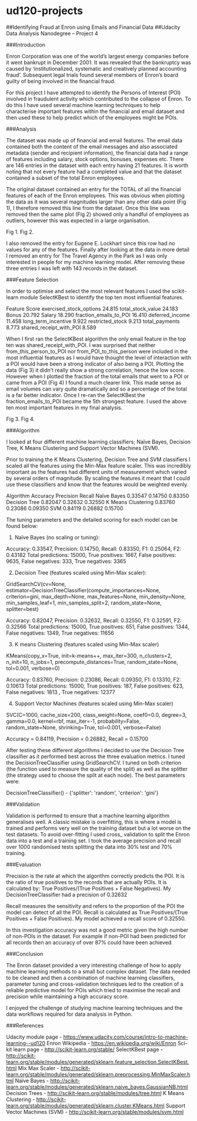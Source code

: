 ud120-projects
==============

##Identifying Fraud at Enron using Emails and Financial Data
##Udacity Data Analysis Nanodegree – Project 4


###Introduction

Enron Corporation was one of the world’s largest energy companies before it went bankrupt in December 2001. It was revealed that the bankruptcy was caused by ‘institutionalized, systematic and creatively planned accounting fraud’. Subsequent legal trials found several members of Enron’s board guilty of being involved in the financial fraud. 

For this project I have attempted to identify the Persons of Interest (POI) involved in fraudulent activity which contributed to the collapse of Enron. To do this I have used several machine learning techniques to help characterise important features within the financial and email dataset and then used these to help predict which of the employees might be POIs.

###Analysis

The dataset was made up of financial and email features. The email data contained both the content of the email messages and also associated metadata (sender and recipient information), the financial data had a range of features including salary, stock options, bonuses, expenses etc. There are 146 entries in the dataset with each entry having 21 features. It is worth noting that not every feature had a completed value and that the dataset contained a subset of the total Enron employees.

The original dataset contained an entry for the TOTAL of all the financial features of each of the Enron employees. This was obvious when plotting the data as it was several magnitudes larger than any other data point (Fig 1), I therefore removed this line from the dataset. Once this line was removed then the same plot (Fig 2) showed only a handful of employees as outliers, however this was expected in a large organisation.  

Fig 1.						Fig 2.
  

I also removed the entry for Eugene E. Lockhart since this row had no values for any of the features. Finally after looking at the data in more detail I removed an entry for The Travel Agency in the Park as I was only interested in people for my machine learning model. After removing these three entries I was left with 143 records in the dataset.



###Feature Selection
	
In order to optimise and select the most relevant features I used the scikit-learn module SelectKBest to identify the top ten most influential features. 

Feature	Score
exercised_stock_options	24.815
total_stock_value	24.183
Bonus	20.792
Salary	18.290
fraction_emails_to_POI	16.410
deferred_income	11.458
long_term_incentive	9.922
restricted_stock	9.213
total_payments	8.773
shared_receipt_with_POI	8.589

When I first ran the SelectKBest algorithm the only email feature in the top ten was shared_receipt_with_POI. I was surprised that neither from_this_person_to_POI nor from_POI_to_this_person were included in the most influential features as I would have thought the level of interaction with a POI would have been a strong indicator of also being a POI. Plotting the data (Fig 3) it didn’t really show a strong correlation, hence the low score. However when I plotted the fraction of the total emails that went to a POI or came from a POI (Fig 4) I found a much clearer link. This made sense as email volumes can vary quite dramatically and so a percentage of the total is a far better indicator. Once I re-ran the SelectKBest the fraction_emails_to_POI became the 5th strongest feature. I used the above ten most important features in my final analysis.

Fig 3.						Fig 4.
  

###Algorithm

I looked at four different machine learning classifiers; Naïve Bayes, Decision Tree, K Means Clustering and Support Vector Machines (SVM). 

Prior to training the K Means Clustering, Decision Tree and SVM classifiers I scaled all the features using the Min-Max feature scaler. This was incredibly important as the features had different units of measurement which varied by several orders of magnitude. By scaling the features it meant that I could use these classifiers and know that the features would be weighted evenly.

Algorithm	Accuracy	Precision	Recall
Naïve Bayes	0.33547	0.14750	0.83350
Decision Tree	0.82047	0.32632	0.32550
K Means Clustering	0.83760	0.23086	0.09350
SVM	0.84119	0.26882	0.15700

The tuning parameters and the detailed scoring for each model can be found below:

1)	Naïve Bayes (no scaling or tuning):

Accuracy: 0.33547, Precision: 0.14750, Recall: 0.83350, F1: 0.25064, F2: 0.43182
Total predictions: 15000, True positives: 1667, False positives: 9635, False negatives:  333, True negatives: 3365

2)	Decision Tree (features scaled using Min-Max scaler):

GridSearchCV(cv=None, estimator=DecisionTreeClassifier(compute_importances=None, criterion=gini, max_depth=None, max_features=None, min_density=None, min_samples_leaf=1, min_samples_split=2, random_state=None, splitter=best)

Accuracy: 0.82047, Precision: 0.32632, Recall: 0.32550, F1: 0.32591, F2: 0.32566
Total predictions: 15000, True positives:  651, False positives: 1344, False negatives: 1349, True negatives: 11656

3)	K means Clustering (features scaled using Min-Max scaler) 

KMeans(copy_x=True, init=k-means++, max_iter=300, n_clusters=2, n_init=10, n_jobs=1, precompute_distances=True, random_state=None, tol=0.001, verbose=0)

Accuracy: 0.83760, Precision: 0.23086, Recall: 0.09350, F1: 0.13310, F2: 0.10613
Total predictions: 15000, True positives:  187, False positives:  623, False negatives: 1813	, True negatives: 12377

4)	Support Vector Machines (features scaled using Min-Max scaler) 

SVC(C=1000, cache_size=200, class_weight=None, coef0=0.0, degree=3, gamma=0.0, kernel=rbf, max_iter=-1, probability=False, random_state=None, shrinking=True, tol=0.001, verbose=False)

Accuracy = 0.84119, Precision = 0.26882, Recall = 0.15700

After testing these different algorithms I decided to use the Decision Tree classifier as it performed best across the three evaluation metrics. I tuned the DecisionTreeClassifier using GridSearchCV. I tuned on both criterion (the function used to measure the quality of the split) as well as the splitter (the strategy used to choose the split at each node). The best parameters were:

DecisionTreeClassifier() - {'splitter': 'random', 'criterion': 'gini'} 




###Validation

Validation is performed to ensure that a machine learning algorithm generalises well. A classic mistake is overfitting, this is where a model is trained and performs very well on the training dataset but a lot worse on the test datasets. To avoid over-fitting I used cross_ validation to split the Enron data into a test and a training set. I took the average precision and recall over 1000 randomised tests splitting the data into 30% test and 70% training.

###Evaluation

Precision is the rate at which the algorithm correctly predicts the POI. It is the ratio of true positives to the records that are actually POIs. It is calculated by: True Positives/(True Positives + False Negatives). My DecisionTreeClassifier had a precision of 0.32632

Recall measures the sensitivity and refers to the proportion of the POI the model can detect of all the POI. Recall is calculated as True Positives/(True Positives + False Positives). My model achieved a recall score of 0.32550.

In this investigation accuracy was not a good metric given the high number of non-POIs in the dataset. For example if non-POI had been predicted for all records then an accuracy of over 87% could have been achieved.

###Conclusion

The Enron dataset provided a very interesting challenge of how to apply machine learning methods to a small but complex dataset.  The data needed to be cleaned and then a combination of machine learning classifiers, parameter tuning and cross-validation techniques led to the creation of a reliable predictive model for POIs which tried to maximise the recall and precision while maintaining a high accuracy score.

I enjoyed the challenge of studying machine learning techniques and the data workflows required for data analysis in Python. 


###References

Udacity module page - https://www.udacity.com/course/intro-to-machine-learning--ud120
Enron Wikipedia - https://en.wikipedia.org/wiki/Enron
Sci-kit learn page - http://scikit-learn.org/stable/
SelectKBest page - http://scikit-learn.org/stable/modules/generated/sklearn.feature_selection.SelectKBest.html
Mix Max Scaler - http://scikit-learn.org/stable/modules/generated/sklearn.preprocessing.MinMaxScaler.html
Naïve Bayes - http://scikit-learn.org/stable/modules/generated/sklearn.naive_bayes.GaussianNB.html
Decision Trees - http://scikit-learn.org/stable/modules/tree.html
K Means Clustering - http://scikit-learn.org/stable/modules/generated/sklearn.cluster.KMeans.html
Support Vector Machines (SVM) - http://scikit-learn.org/stable/modules/svm.html



